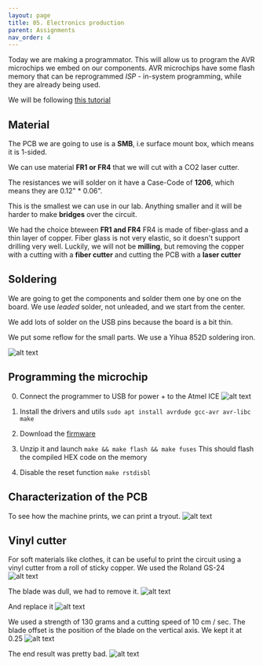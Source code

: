 ```yaml
---
layout: page
title: 05. Electronics production
parent: Assignments
nav_order: 4
---
```


Today we are making a programmator. This will allow us to program the AVR microchips we embed on our components.
AVR microchips have some flash memory that can be reprogrammed *ISP* - in-system programming, while they are already being used.

We will be following [this tutorial](http://fab.cba.mit.edu/classes/863.16/doc/projects/ftsmin/index.html)

## Material
The PCB we are going to use is a **SMB**, i.e surface mount box, which means it is 1-sided. 

We can use material **FR1 or FR4** that we will cut with a CO2 laser cutter. 

The resistances we will solder on it have a Case-Code of **1206**, which means they are 0.12" * 0.06".

This is the smallest we can use in our lab. Anything smaller and it will be harder to make **bridges** over the circuit.

We had the choice bteween **FR1 and FR4**
FR4 is made of fiber-glass and a thin layer of copper. Fiber glass is not very elastic, so it doesn't support drilling very well.
Luckily, we will not be **milling**, but removing the copper with a cutting with a **fiber cutter** and cutting the PCB with a **laser cutter**


## Soldering
We are going to get the components and solder them one by one on the board. We use *leaded* solder, not unleaded, and we start from the center.

We add lots of solder on the USB pins because the board is a bit thin.

We put some reflow for the small parts. We use a Yihua 852D soldering iron.

![alt text]({{site.baseurl}}/assets/images/05-16-soldered.png "soldered")


## Programming the microchip
0. Connect the programmer to USB for power + to the Atmel ICE
![alt text]({{site.baseurl}}/assets/images/05-13-connect.png "connect")


1. Install the drivers and utils
`sudo apt install avrdude gcc-avr avr-libc make`

2. Download the [firmware](http://fab.cba.mit.edu/classes/863.16/doc/projects/ftsmin/fts_firmware_bdm_v1.zip)

3. Unzip it and launch `make && make flash && make fuses`
This should flash the compiled HEX code on the memory

4. Disable the reset function
`make rstdisbl`

## Characterization of the PCB
To see how the machine prints, we can print a tryout.
![alt text]({{site.baseurl}}/assets/images/05-12-pcb-characterization.png "PCB characterization")

## Vinyl cutter
For soft materials like clothes, it can be useful to print the circuit using a vinyl cutter from a roll of sticky copper.
We used the Roland GS-24
![alt text]({{site.baseurl}}/assets/images/05-17-vinyl-machine.png "vinyl machine")

The blade was dull, we had to remove it.
![alt text]({{site.baseurl}}/assets/images/05-18-removing-blade.png "removing blade")

And replace it
![alt text]({{site.baseurl}}/assets/images/05-19-new-blade.png "new blade")

We used a strength of 130 grams and a cutting speed of 10 cm / sec. The blade offset is the position of the blade on the vertical axis. We kept it at 0.25
![alt text]({{site.baseurl}}/assets/images/05-20-settings.png "settings")

The end result was pretty bad.
![alt text]({{site.baseurl}}/assets/images/05-14-vinyl.png "vinyl")

